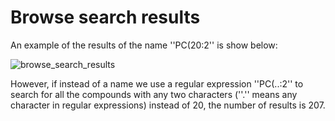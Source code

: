# Browse search results
An example of the results of the name ''PC(20:2'' is show below:
 
![browse_search_results](/images/browse_search_results.jpg)

However, if instead of a name we use a regular expression ''PC(..:2'' to search for all the compounds with any two characters (''.'' means any character in regular expressions) instead of 20, the number of results is 207.